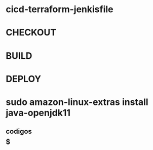 # cicd-terraform-jenkisfile

# CHECKOUT

# BUILD

# DEPLOY


# sudo amazon-linux-extras install java-openjdk11
## codigos $$$$$$$$$


